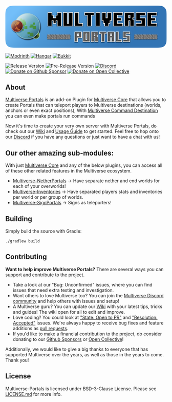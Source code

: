 <p align="center">
<img src="config/multiverse-banner.png" alt="Multiverse Logo">
</p>

[![Modrinth](https://cdn.jsdelivr.net/npm/@intergrav/devins-badges@3/assets/cozy/available/modrinth_vector.svg)](https://modrinth.com/plugin/Multiverse-Portals)
[![Hangar](https://cdn.jsdelivr.net/npm/@intergrav/devins-badges@3/assets/cozy/available/hangar_vector.svg)](https://hangar.papermc.io/Multiverse/Multiverse-Portals)
[![Bukkit](https://raw.githubusercontent.com/intergrav/devins-badges/refs/heads/v3/assets/cozy/available/bukkit_vector.svg)](https://dev.bukkit.org/projects/Multiverse-Portals)

![Release Version](https://img.shields.io/github/v/release/multiverse/multiverse-portals?label=Release)
![Pre-Release Version](https://img.shields.io/github/v/release/multiverse/multiverse-portals?include_prereleases&label=Pre-Release)
[![Discord](https://img.shields.io/discord/325459248047980545?label=Discord&logo=discord)](https://discord.gg/NZtfKky)
[![Donate on Github Sponsor](https://img.shields.io/badge/Github%20Sponsor-Donate-pink?logo=githubsponsors)](https://github.com/sponsors/Multiverse)
[![Donate on Open Collective](https://img.shields.io/badge/Open%20Collective-Donate-blue?style=flat&logo=opencollective)](https://opencollective.com/multiverse-plugins)

## About

[Multiverse Portals](https://dev.bukkit.org/projects/Multiverse-Portals) is an add-on Plugin for [Multiverse Core](https://dev.bukkit.org/projects/multiverse-core) that allows you to create Portals that can teleport players to Multiverse destinations (worlds, anchors or even exact positions), With [Multiverse Command Destination](https://www.spigotmc.org/resources/multiverse-commanddestination.90232/) you can even make portals run commands

Now it's time to create your very own server with Multiverse Portals, do check out our [Wiki](https://mvplugins.org) and [Usage Guide](https://mvplugins.org/portals/fundamentals/basic-usage/) to get started. Feel free to hop onto our [Discord](https://discord.gg/NZtfKky) if you have any questions or just want to have a chat with us!

## Our other amazing sub-modules:

With just [Multiverse Core](https://github.com/multiverse/multiverse) and any of the below plugins, you can access all of these other related features in the Multiverse ecosystem.

* [Multiverse-NetherPortals](https://github.com/Multiverse/Multiverse-NetherPortals) -> Have separate nether and end worlds for each of your overworlds!
* [Multiverse-Inventories](https://github.com/Multiverse/Multiverse-Inventories) -> Have separated players stats and inventories per world or per group of worlds.
* [Multiverse-SignPortals](https://github.com/Multiverse/Multiverse-SignPortals) -> Signs as teleporters!

## Building
Simply build the source with Gradle:
```
./gradlew build
```

## Contributing

**Want to help improve Multiverse Portals?** There are several ways you can support and contribute to the project.
* Take a look at our "Bug: Unconfirmed" issues, where you can find issues that need extra testing and investigation.
* Want others to love Multiverse too? You can join the [Multiverse Discord community](https://discord.gg/NZtfKky) and help others with issues and setup!
* A Multiverse guru? You can update our [Wiki](https://github.com/Multiverse/multiverse-web) with your latest tips, tricks and guides! The wiki open for all to edit and improve.
* Love coding? You could look at ["State: Open to PR"](https://github.com/Multiverse/Multiverse-Portals/labels/State%3A%20Open%20to%20PR) and ["Resolution: Accepted"](https://github.com/Multiverse/Multiverse-Portals/labels/Resolution%3A%20Accepted) issues. We're always happy to receive bug fixes and feature additions as [pull requests](https://www.freecodecamp.org/news/how-to-make-your-first-pull-request-on-github-3/).
* If you'd like to make a financial contribution to the project, do consider donating to our [Github Sponsors](https://github.com/sponsors/Multiverse) or [Open Collective](https://opencollective.com/multiverse-plugins)!

Additionally, we would like to give a big thanks to everyone that has supported Multiverse over the years, as well as those in the years to come. Thank you!

## License

Multiverse-Portals is licensed under BSD-3-Clause License. Please see [LICENSE.md](LICENSE.md) for more info.
